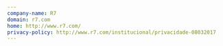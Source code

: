 ```yaml
---
company-name: R7
domain: r7.com
home: http://www.r7.com/
privacy-policy: http://www.r7.com/institucional/privacidade-08032017
---
```




